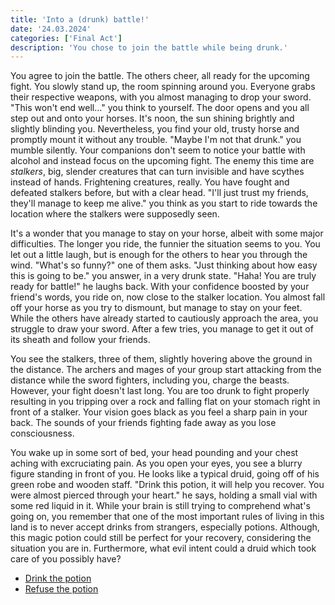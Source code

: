 ```yaml
---
title: 'Into a (drunk) battle!'
date: '24.03.2024'
categories: ['Final Act']
description: 'You chose to join the battle while being drunk.'
---
```


You agree to join the battle. The others cheer, all ready for the upcoming fight. You slowly stand 
up, the room spinning around you. Everyone grabs their respective weapons, with you almost managing 
to drop your sword. "This won't end well..." you think to yourself. The door opens and you all step 
out and onto your horses. It's noon, the sun shining brightly and slightly blinding you. 
Nevertheless, you find your old, trusty horse and promptly mount it without any trouble. "Maybe I'm 
not that drunk." you mumble silently. Your companions don't seem to notice your battle with alcohol
and instead focus on the upcoming fight. The enemy this time are _stalkers_, big, slender creatures
that can turn invisible and have scythes instead of hands. Frightening creatures, really. You have
fought and defeated stalkers before, but with a clear head. "I'll just trust my friends, they'll
manage to keep me alive." you think as you start to ride towards the location where the stalkers
were supposedly seen.

It's a wonder that you manage to stay on your horse, albeit with some major difficulties. The longer
you ride, the funnier the situation seems to you. You let out a little laugh, but is enough for the
others to hear you through the wind. "What's so funny?" one of them asks. "Just thinking about how
easy this is going to be." you answer, in a very drunk state. "Haha! You are truly ready for 
battle!" he laughs back. With your confidence boosted by your friend's words, you ride on, now close
to the stalker location. You almost fall off your horse as you try to dismount, but manage to stay
on your feet. While the others have already started to cautiously approach the area, you struggle to
draw your sword. After a few tries, you manage to get it out of its sheath and follow your friends.

You see the stalkers, three of them, slightly hovering above the ground in the distance. The archers
and mages of your group start attacking from the distance while the sword fighters, including you,
charge the beasts. However, your fight doesn't last long. You are too drunk to fight properly
resulting in you tripping over a rock and falling flat on your stomach right in front of a stalker.
Your vision goes black as you feel a sharp pain in your back. The sounds of your friends fighting
fade away as you lose consciousness. 

You wake up in some sort of bed, your head pounding and your chest aching with excruciating pain. As
you open your eyes, you see a blurry figure standing in front of you. He looks like a typical druid,
going off of his green robe and wooden staff. "Drink this potion, it will help you recover. You were
almost pierced through your heart." he says, holding a small vial with some red liquid in it. While
your brain is still trying to comprehend what's going on, you remember that one of the most
important rules of living in this land is to never accept drinks from strangers, especially potions.
Although, this magic potion could still be perfect for your recovery, considering the situation you
are in. Furthermore, what evil intent could a druid which took care of you possibly have?

- [Drink the potion](final_act_drink_potion)
- [Refuse the potion](final_act_refuse_potion)
